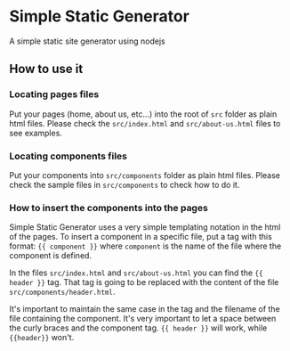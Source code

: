 # Simple Static Generator

A simple static site generator using nodejs

## How to use it

### Locating pages files
Put your pages (home, about us, etc...) into the root of `src` folder as plain html files. Please check the `src/index.html` and `src/about-us.html` files to see examples.

### Locating components files
Put your components into `src/components` folder as plain html files. Please check the sample files in `src/components` to check how to do it.

### How to insert the components into the pages
Simple Static Generator uses a very simple templating notation in the html of the pages. To insert a component in a specific file, put a tag with this format:
`{{ component }}`
where `component` is the name of the file where the component is defined. 

In the files `src/index.html` and `src/about-us.html` you can find the `{{ header }}` tag. That tag is going to be replaced with the content of the file `src/components/header.html`.

It's important to maintain the same case in the tag and the filename of the file containing the component. It's very important to let a space between the curly braces and the component tag. `{{ header }}` will work, while `{{header}}` won't.